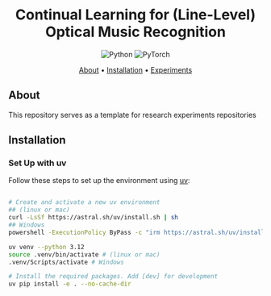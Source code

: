 <h1 align='center'>Continual Learning for (Line-Level) Optical Music Recognition</h1>

<p align='center'>
  <img src='https://img.shields.io/badge/python-3.11.0-orange' alt='Python'>
  <img src='https://img.shields.io/badge/PyTorch-%23EE4C2C.svg?style=flat&logo=PyTorch&logoColor=white'alt='PyTorch'>
</p>

<p align='center'>
  <a href='#about'>About</a> •
  <a href='#installation'>Installation</a> •
  <a href='#experiments'>Experiments</a>
</p>


## About

This repository serves as a template for research experiments repositories

## Installation

### Set Up with uv

Follow these steps to set up the environment using [uv](https://docs.astral.sh/uv/):

```bash

# Create and activate a new uv environment
## (linux or mac)
curl -LsSf https://astral.sh/uv/install.sh | sh 
## Windows
powershell -ExecutionPolicy ByPass -c "irm https://astral.sh/uv/install.ps1 | iex" 

uv venv --python 3.12
source .venv/bin/activate # (linux or mac)
.venv/Scripts/activate # Windows

# Install the required packages. Add [dev] for development
uv pip install -e . --no-cache-dir
```